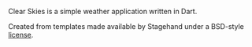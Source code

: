 Clear Skies is a simple weather application written in Dart.

Created from templates made available by Stagehand under a BSD-style
[license](https://github.com/dart-lang/stagehand/blob/master/LICENSE).
